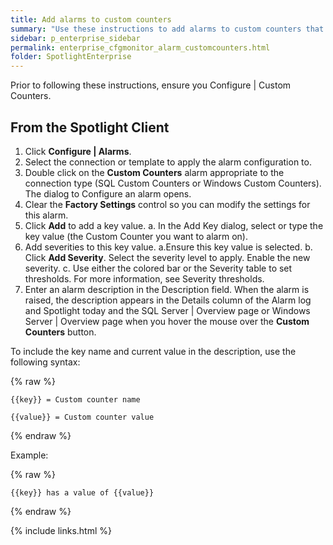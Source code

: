 ```yaml
---
title: Add alarms to custom counters
summary: "Use these instructions to add alarms to custom counters that return a numeric value, so that you are alerted when the counter values exceed their thresholds."
sidebar: p_enterprise_sidebar
permalink: enterprise_cfgmonitor_alarm_customcounters.html
folder: SpotlightEnterprise
---
```


Prior to following these instructions, ensure you Configure \| Custom Counters.

## From the Spotlight Client

1. Click **Configure \| Alarms**.
2. Select the connection or template to apply the alarm configuration to.
3. Double click on the **Custom Counters** alarm appropriate to the connection type (SQL Custom Counters or Windows Custom Counters). The dialog to Configure an alarm opens.
4. Clear the **Factory Settings** control so you can modify the settings for this alarm.
5. Click **Add** to add a key value.
        a. In the Add Key dialog, select or type the key value (the Custom Counter you want to alarm on).
6. Add severities to this key value.
        a.Ensure this key value is selected.
        b. Click **Add Severity**. Select the severity level to apply. Enable the new severity.
        c. Use either the colored bar or the Severity table to set thresholds. For more information, see Severity thresholds.
7. Enter an alarm description in the Description field. When the alarm is raised, the description appears in the Details column of the Alarm log and Spotlight today and the SQL Server \| Overview page or Windows Server \| Overview page when you hover the mouse over the **Custom Counters** button.

To include the key name and current value in the description, use the following syntax:

{% raw %}
```liquid
{{key}} = Custom counter name

{{value}} = Custom counter value
```
{% endraw %}

Example:

{% raw %}
```liquid
{{key}} has a value of {{value}}
```
{% endraw %}


{% include links.html %}

